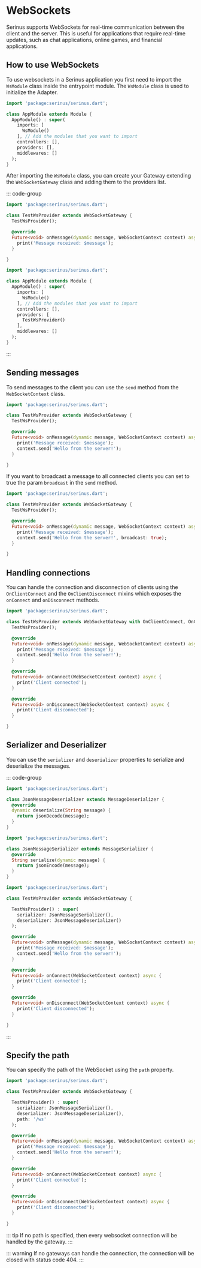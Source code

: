 # WebSockets

Serinus supports WebSockets for real-time communication between the client and the server. This is useful for applications that require real-time updates, such as chat applications, online games, and financial applications.

## How to use WebSockets

To use websockets in a Serinus application you first need to import the `WsModule` class inside the entrypoint module. The `WsModule` class is used to initialize the Adapter.

```dart
import 'package:serinus/serinus.dart';

class AppModule extends Module {
  AppModule() : super(
    imports: [
      WsModule()
    ], // Add the modules that you want to import
    controllers: [],
    providers: [],
    middlewares: []
  );
}
```

After importing the `WsModule` class, you can create your Gateway extending the `WebSocketGateway` class and adding them to the providers list.

::: code-group

```dart [web_socket_gateway.dart]
import 'package:serinus/serinus.dart';

class TestWsProvider extends WebSocketGateway {
  TestWsProvider();

  @override
  Future<void> onMessage(dynamic message, WebSocketContext context) async {
    print('Message received: $message');
  }

}
```

```dart [app_module.dart]
import 'package:serinus/serinus.dart';

class AppModule extends Module {
  AppModule() : super(
    imports: [
      WsModule()
    ], // Add the modules that you want to import
    controllers: [],
    providers: [
      TestWsProvider()
    ],
    middlewares: []
  );
}
```

:::

## Sending messages

To send messages to the client you can use the `send` method from the `WebSocketContext` class.

```dart
import 'package:serinus/serinus.dart';

class TestWsProvider extends WebSocketGateway {
  TestWsProvider();

  @override
  Future<void> onMessage(dynamic message, WebSocketContext context) async {
    print('Message received: $message');
    context.send('Hello from the server!');
  }

}
```

If you want to broadcast a message to all connected clients you can set to true the param `broadcast` in the `send` method.

```dart
import 'package:serinus/serinus.dart';

class TestWsProvider extends WebSocketGateway {
  TestWsProvider();

  @override
  Future<void> onMessage(dynamic message, WebSocketContext context) async {
    print('Message received: $message');
    context.send('Hello from the server!', broadcast: true);
  }

}
```

## Handling connections

You can handle the connection and disconnection of clients using the `OnClientConnect` and the `OnClientDisconnect` mixins which exposes the `onConnect` and `onDisconnect` methods.

```dart
import 'package:serinus/serinus.dart';

class TestWsProvider extends WebSocketGateway with OnClientConnect, OnClientDisconnect {
  TestWsProvider();

  @override
  Future<void> onMessage(dynamic message, WebSocketContext context) async {
    print('Message received: $message');
    context.send('Hello from the server!');
  }

  @override
  Future<void> onConnect(WebSocketContext context) async {
    print('Client connected');
  }

  @override
  Future<void> onDisconnect(WebSocketContext context) async {
    print('Client disconnected');
  }

}
```

## Serializer and Deserializer

You can use the `serializer` and `deserializer` properties to serialize and deserialize the messages.

::: code-group

```dart [json_message_deserializer.dart]
import 'package:serinus/serinus.dart';

class JsonMessageDeserializer extends MessageDeserializer {
  @override
  dynamic deserialize(String message) {
    return jsonDecode(message);
  }
}
```

```dart [json_message_serializer.dart]
import 'package:serinus/serinus.dart';

class JsonMessageSerializer extends MessageSerializer {
  @override
  String serialize(dynamic message) {
    return jsonEncode(message);
  }
}
```

```dart [web_socket_gateway.dart]
import 'package:serinus/serinus.dart';

class TestWsProvider extends WebSocketGateway {

  TestWsProvider() : super(
    serializer: JsonMessageSerializer(),
    deserializer: JsonMessageDeserializer()
  );

  @override
  Future<void> onMessage(dynamic message, WebSocketContext context) async {
    print('Message received: $message');
    context.send('Hello from the server!');
  }

  @override
  Future<void> onConnect(WebSocketContext context) async {
    print('Client connected');
  }

  @override
  Future<void> onDisconnect(WebSocketContext context) async {
    print('Client disconnected');
  }

}
```

:::

## Specify the path

You can specify the path of the WebSocket using the `path` property.

```dart
import 'package:serinus/serinus.dart';

class TestWsProvider extends WebSocketGateway {

  TestWsProvider() : super(
    serializer: JsonMessageSerializer(),
    deserializer: JsonMessageDeserializer(),
    path: '/ws'
  );

  @override
  Future<void> onMessage(dynamic message, WebSocketContext context) async {
    print('Message received: $message');
    context.send('Hello from the server!');
  }

  @override
  Future<void> onConnect(WebSocketContext context) async {
    print('Client connected');
  }

  @override
  Future<void> onDisconnect(WebSocketContext context) async {
    print('Client disconnected');
  }

}
```

::: tip
If no path is specified, then every websocket connection will be handled by the gateway.
:::

::: warning
If no gateways can handle the connection, the connection will be closed with status code 404.
:::
